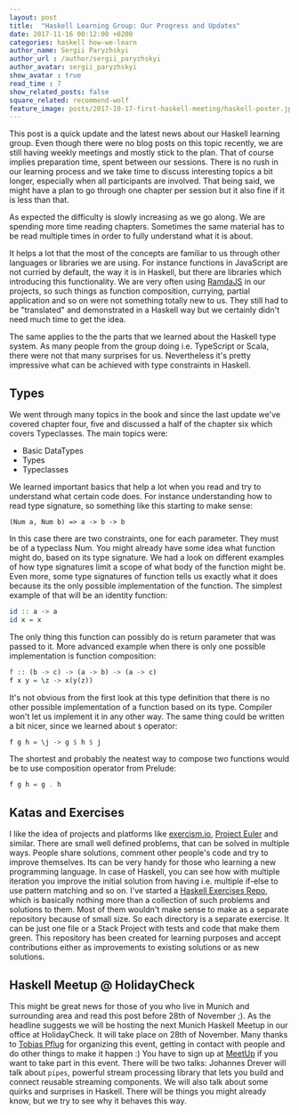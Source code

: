 ```yaml
---
layout: post
title:  "Haskell Learning Group: Our Progress and Updates"
date: 2017-11-16 00:12:00 +0200
categories: haskell how-we-learn
author_name: Sergii Paryzhskyi
author_url : /author/sergii_paryzhskyi
author_avatar: sergii_paryzhskyi
show_avatar : true
read_time : 7
show_related_posts: false
square_related: recommend-wolf
feature_image: posts/2017-10-17-first-haskell-meeting/haskell-poster.jpg
---
```


This post is a quick update and the latest news about our Haskell learning group. Even though there were no blog posts on this topic recently, we are still having weekly meetings and mostly stick to the plan. That of course implies preparation time, spent between our sessions. There is no rush in our learning process and we take time to discuss interesting topics a bit longer, especially when all participants are involved. That being said, we might have a plan to go through one chapter per session but it also fine if it is less than that.

As expected the difficulty is slowly increasing as we go along. We are spending more time reading chapters. Sometimes the same material has to be read multiple times in order to fully understand what it is about.

It helps a lot that the most of the concepts are familiar to us through other languages or libraries we are using. For instance functions in JavaScript are not curried by default, the way it is in Haskell, but there are libraries which introducing this functionality. We are very often using [RamdaJS][ramdajs] in our projects, so such things as function composition, currying, partial application and so on were not something totally new to us. They still had to be "translated" and demonstrated in a Haskell way but we certainly didn't need much time to get the idea.

The same applies to the the parts that we learned about the Haskell type system. As many people from the group doing i.e. TypeScript or Scala, there were not that many surprises for us. Nevertheless it's pretty impressive what can be achieved with type constraints in Haskell.

[ramdajs]: http://ramdajs.com

## Types

We went through many topics in the book and since the last update we've covered chapter four, five and discussed a half of the chapter six which covers Typeclasses. The main topics were:
* Basic DataTypes
* Types
* Typeclasses

We learned important basics that help a lot when you read and try to understand what certain code does. For instance understanding how to read type signature, so something like this starting to make sense:

`(Num a, Num b) => a -> b -> b`

In this case there are two constraints, one for each parameter. They must be of a typeclass Num. You might already have some idea what function might do, based on its type signature.
We had a look on different examples of how type signatures limit a scope of what body of the function might be. Even more, some type signatures of function tells us exactly what it does because its the only possible implementation of the function. The simplest example of that will be an identity function:

```haskell
id :: a -> a
id x = x
```

The only thing this function can possibly do is return parameter that was passed to it. More advanced example when there is only one possible implementation is function composition:

```haskell
f :: (b -> c) -> (a -> b) -> (a -> c)
f x y = \z -> x(y(z))
```

It's not obvious from the first look at this type definition that there is no other possible implementation of a function based on its type. Compiler won't let us implement it in any other way. The same thing could be written a bit nicer, since we learned about `$` operator:
```haskell
f g h = \j -> g $ h $ j
```

The shortest and probably the neatest way to compose two functions would be to use composition operator from Prelude:
```haskell
f g h = g . h
``` 

## Katas and Exercises

I like the idea of projects and platforms like [exercism.io][exercism], [Project Euler][project-euler] and similar. There are small well defined problems, that can be solved in multiple ways. People share solutions, comment other people's code and try to improve themselves. Its can be very handy for those who learning a new programming language. In case of Haskell, you can see how with multiple iteration you improve the initial solution from having i.e. multiple if-else to use pattern matching and so on. 
I've started a [Haskell Exercises Repo][haskell-exercises-repo], which is basically nothing more than a collection of such problems and solutions to them. Most of them wouldn't make sense to make as a separate repository because of small size. So each directory is a separate exercise. It can be just one file or a Stack Project with tests and code that make them green. This repository has been created for learning purposes and accept contributions either as improvements to existing solutions or as new solutions. 

[haskell-exercises-repo]: https://github.com/HeeL/haskell-exercises
[exercism]: http://exercism.io
[project-euler]: https://projecteuler.net

## Haskell Meetup @ HolidayCheck

This might be great news for those of you who live in Munich and surrounding area and read this post before 28th of November ;). As the headline suggests we will be hosting the next Munich Haskell Meetup in our office at HolidayCheck. It will take place on 28th of November. Many thanks to [Tobias Pflug][tobias-pflug] for organizing this event, getting in contact with people and do other things to make it happen :) 
You have to sign up at [MeetUp][meetup] if you want to take part in this event. There will be two talks:
Johannes Drever will talk about `pipes`, powerful stream processing library that lets you build and connect reusable streaming components. 
We will also talk about some quirks and surprises in Haskell. There will be things you might  already know, but we try to see why it behaves this way.

[meetup]: https://www.meetup.com/de-DE/munich-haskell/events/244861031/
[tobias-pflug]: http://techblog.holidaycheck.com/author/tobiaspflug/